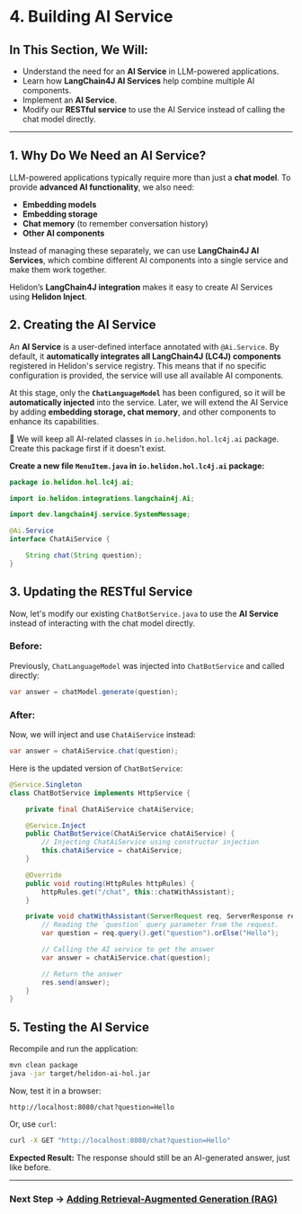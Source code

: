 # 4. Building AI Service

## In This Section, We Will:

- Understand the need for an **AI Service** in LLM-powered applications.
- Learn how **LangChain4J AI Services** help combine multiple AI components.
- Implement an **AI Service**.
- Modify our **RESTful service** to use the AI Service instead of calling the chat model directly.

---

## 1. Why Do We Need an AI Service?

LLM-powered applications typically require more than just a **chat model**. To provide **advanced AI functionality**, we also need:

- **Embedding models**
- **Embedding storage**
- **Chat memory** (to remember conversation history)
- **Other AI components**

Instead of managing these separately, we can use **LangChain4J AI Services**, which combine different AI components into a single service and make them work together.

Helidon’s **LangChain4J integration** makes it easy to create AI Services using **Helidon Inject**.

## 2. Creating the AI Service

An **AI Service** is a user-defined interface annotated with `@Ai.Service`. By default, it **automatically integrates all LangChain4J (LC4J) components** registered in Helidon's service registry. This means that if no specific configuration is provided, the service will use all available AI components.

At this stage, only the **`ChatLanguageModel`** has been configured, so it will be **automatically injected** into the service. Later, we will extend the AI Service by adding **embedding storage, chat memory**, and other components to enhance its capabilities.

📌 We will keep all AI-related classes in `io.helidon.hol.lc4j.ai` package. Create this package first if it doesn't exist.

**Create a new file `MenuItem.java` in `io.helidon.hol.lc4j.ai` package:**

```java
package io.helidon.hol.lc4j.ai;

import io.helidon.integrations.langchain4j.Ai;

import dev.langchain4j.service.SystemMessage;

@Ai.Service
interface ChatAiService {

    String chat(String question);
}
```

## 3. Updating the RESTful Service

Now, let's modify our existing `ChatBotService.java` to use the **AI Service** instead of interacting with the chat model directly.

### **Before:**

Previously, `ChatLanguageModel` was injected into `ChatBotService` and called directly:

```java
var answer = chatModel.generate(question);
```

### **After:**

Now, we will inject and use `ChatAiService` instead:

```java
var answer = chatAiService.chat(question);
```

Here is the updated version of `ChatBotService`:

```java
@Service.Singleton
class ChatBotService implements HttpService {

    private final ChatAiService chatAiService;

    @Service.Inject
    public ChatBotService(ChatAiService chatAiService) {
        // Injecting ChatAiService using constructor injection
        this.chatAiService = chatAiService;
    }

    @Override
    public void routing(HttpRules httpRules) {
        httpRules.get("/chat", this::chatWithAssistant);
    }

    private void chatWithAssistant(ServerRequest req, ServerResponse res) {
        // Reading the `question` query parameter from the request. 
        var question = req.query().get("question").orElse("Hello");

        // Calling the AI service to get the answer
        var answer = chatAiService.chat(question);

        // Return the answer
        res.send(answer);
    }
}
```

## **5. Testing the AI Service**

Recompile and run the application:

```sh
mvn clean package
java -jar target/helidon-ai-hol.jar
```

Now, test it in a browser:

```
http://localhost:8080/chat?question=Hello
```

Or, use `curl`:

```sh
curl -X GET "http://localhost:8080/chat?question=Hello"
```

**Expected Result:** The response should still be an AI-generated answer, just like before.

---

### Next Step → [Adding Retrieval-Augmented Generation (RAG)](05_adding_rag.md)
